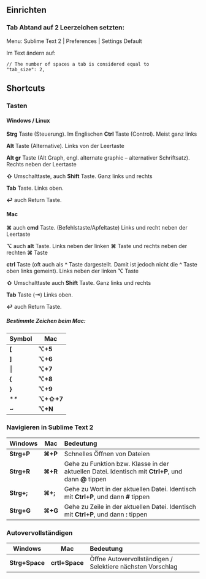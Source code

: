 ## Einrichten

### Tab Abtand auf 2 Leerzeichen setzten:
Menu:
Sublime Text 2 | Preferences | Settings Default

Im Text ändern auf:

    // The number of spaces a tab is considered equal to
    "tab_size": 2,

## Shortcuts

### Tasten

#### Windows / Linux

**Strg** Taste (Steuerung). Im Englischen **Ctrl** Taste (Control). Meist ganz links 

**Alt** Taste (Alternative). Links von der Leertaste

**Alt gr** Taste (Alt Graph, engl. alternate graphic – alternativer Schriftsatz). Rechts neben der Leertaste

**⇧** Umschalttaste, auch **Shift** Taste. Ganz links und rechts

**Tab** Taste. Links oben.

**↩** auch Return Taste.

#### Mac

**⌘** auch **cmd** Taste. (Befehlstaste/Apfeltaste)  Links und recht neben der Leertaste

**⌥** auch **alt** Taste. Links  neben der linken **⌘**  Taste  und rechts neben der rechten  **⌘**   Taste

**ctrl** Taste (oft auch als **^** Taste dargestellt. Damit ist jedoch nicht die **^** Taste oben links gemeint). Links neben der linken **⌥**  Taste

**⇧** Umschalttaste auch **Shift** Taste. Ganz links und rechts

**Tab** Taste (⇥) Links oben.

**↩** auch Return Taste.

##### Bestimmte Zeichen beim Mac: 

| Symbol      | Mac |  
| ------------- | ------------- |
| **[** | **⌥+5** |
| **]** | **⌥+6** |
|  &#x23AE;  | **⌥+7** |
| **{** | **⌥+8** |
| **}**  | **⌥+9** |
| **\**  | **⌥+⇧+7** |
| **~**  | **⌥+N** |

### Navigieren in Sublime Text 2

| Windows      | Mac |  Bedeutung          | 
| ------------- | ------------- |:-------------|
| **Strg+P** | **⌘+P**| Schnelles Öffnen von Dateien |
| **Strg+R** | **⌘+R**|  Gehe zu Funktion bzw. Klasse in der aktuellen Datei. Identisch mit **Ctrl+P**, und dann **@** tippen|
| **Strg+;** | **⌘+;**|  Gehe zu Wort in der aktuellen Datei. Identisch mit **Ctrl+P**, und dann **#** tippen|
| **Strg+G** | **⌘+G** |  Gehe zu Zeile in der aktuellen Datei. Identisch mit **Ctrl+P**, und dann **:** tippen|

### Autovervollständigen

| Windows      | Mac |  Bedeutung          | 
| ------------- | ------------- |:-------------|
| **Strg+Space** | **crtl+Space**| Öffne Autovervollständigen / Selektiere nächsten Vorschlag |

